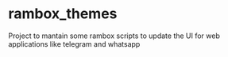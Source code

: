 # rambox_themes
Project to mantain some rambox scripts to update the UI for web applications like telegram and whatsapp
